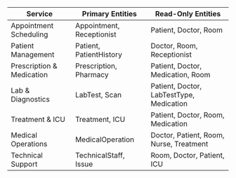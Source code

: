 | Service                   | Primary Entities               | Read-Only Entities                          |
|---------------------------|--------------------------------|---------------------------------------------|
| Appointment Scheduling    | Appointment, Receptionist     | Patient, Doctor, Room                      |
| Patient Management        | Patient, PatientHistory       | Doctor, Room, Receptionist                 |
| Prescription & Medication | Prescription, Pharmacy        | Patient, Doctor, Medication, Room          |
| Lab & Diagnostics         | LabTest, Scan                 | Patient, Doctor, LabTestType, Medication   |
| Treatment & ICU           | Treatment, ICU                | Patient, Doctor, Room, Medication          |
| Medical Operations        | MedicalOperation              | Doctor, Patient, Room, Nurse, Treatment    |
| Technical Support         | TechnicalStaff, Issue         | Room, Doctor, Patient, ICU                 |
